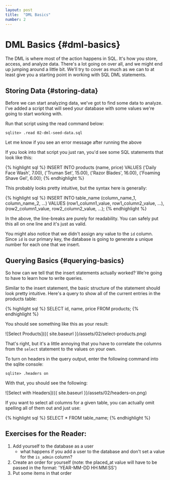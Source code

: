 ```yaml
---
layout: post
title:  "DML Basics"
number: 2
---
```


# DML Basics {#dml-basics}
The DML is where most of the action happens in SQL. It's how you store, access, and analyze data. There's a lot going on over all, and we might end up jumping around a little bit. We'll try to cover as much as we can to at least give you a starting point in working with SQL DML statements.

## Storing Data {#storing-data}
Before we can start analyzing data, we've got to find some data to analyze. I've added a script that will seed your database with some values we're going to start working with.

Run that script using the read command below:

    sqlite> .read 02-dml-seed-data.sql

Let me know if you see an error message after running the above

If you look into that script you just ran, you'd see some SQL statements that look like this:

{% highlight sql %}
INSERT INTO
    products (name, price)
VALUES
    ('Daily Face Wash',   7.00),
    ('Truman Set',        15.00),
    ('Razor Blades',      16.00),
    ('Foaming Shave Gel', 6.00);
{% endhighlight %}

This probably looks pretty intuitive, but the syntax here is generally:

{% highlight sql %}
INSERT INTO 
    table_name (column_name_1, column_name_2, ...)
VALUES
    (row1_column1_value, row1_column2_value, ...),
    (row2_column1_value, row2_column2_value, ...);
{% endhighlight %}

In the above, the line-breaks are purely for readability. You can safely put this all on one line and it's just as valid.

You might also notice that we didn't assign any value to the `id` column. Since `id` is our primary key, the database is going to generate a unique number for each one that we insert.


## Querying Basics {#querying-basics}
So how can we tell that the insert statements actually worked? We're going to have to learn how to write queries.

Similar to the insert statement, the basic structure of the statement should look pretty intuitive. Here's a query to show all of the current entries in the products table:

{% highlight sql %}
SELECT id, name, price FROM products;
{% endhighlight %}

You should see something like this as your result:

![Select Products]({{ site.baseurl }}/assets/02/select-products.png)

That's right, but it's a little annoying that you have to correlate the columns from the `select` statement to the values on your own.

To turn on headers in the query output, enter the following command into the sqlite console:

    sqlite> .headers on

With that, you should see the following:

![Select with Headers]({{ site.baseurl }}/assets/02/headers-on.png)

If you want to select all columns for a given table, you can actually omit spelling all of them out and just use:

{% highlight sql %}
SELECT * FROM table_name;
{% endhighlight %}


## Exercises for the Reader:

1. Add yourself to the database as a user
    - what happens if you add a user to the database and don't set a value for the `is_admin` column?
1. Create an order for yourself (note: the placed_at value will have to be passed in the format: 'YEAR-MM-DD HH:MM:SS')
1. Put some items in that order


